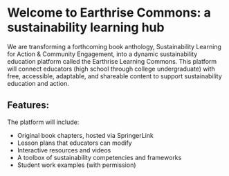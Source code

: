 # Welcome to Earthrise Commons: a sustainability learning hub

We are transforming a forthcoming book anthology, Sustainability Learning for Action & Community Engagement, into a dynamic sustainability education platform called the Earthrise Learning Commons. This platform will connect educators (high school through college undergraduate) with free, accessible, adaptable, and shareable content to support sustainability education and action.

## Features:

The platform will include:

- Original book chapters, hosted via SpringerLink
- Lesson plans that educators can modify
- Interactive resources and videos
- A toolbox of sustainability competencies and frameworks
- Student work examples (with permission)
